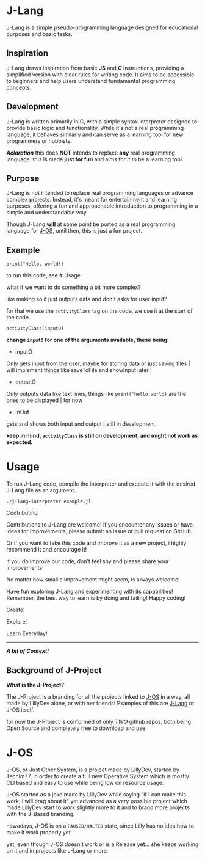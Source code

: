 # J-Lang

J-Lang is a simple pseudo-programming language designed for educational purposes and basic tasks.

## Inspiration

J-Lang draws inspiration from basic **JS** and **C** instructions, providing a simplified version with clear rules for writing code. It aims to be accessible to beginners and help users understand fundamental programming concepts.

## Development

J-Lang is written primarily in C, with a simple syntax interpreter designed to provide basic logic and functionality. While it's not a real programming language, it behaves similarly and can serve as a learning tool for new programmers or hobbists.

***Aclaration***
this does **NOT** intends to replace **any** real programming language.
this is made **just for fun** and aims for it to be a learning tool.

## Purpose

J-Lang is not intended to replace real programming languages or advance complex projects. Instead, it's meant for entertainment and learning purposes, offering a fun and approachable introduction to programming in a simple and understandable way.

Though J-Lang **will** at some point be ported as a real programming language for [J-OS](#J-OS), until then, this is just a fun project.

## Example

`print("Hello, world!)`

to run this code, see # Usage

what if we want to do something a bit more complex?

like making so it just outputs data and don't asks for user input?

for that we use the `activityClass` tag on the code, we use it at the start of the code.

`activityClass(inputO)`

**change `inputO` for one of the arguments available, these being:**

- inputO

Only gets input from the user, maybe for storing data or just saving files | will implement things like saveToFile and showInput later |

- outputO
  
Only outputs data like text lines, things like `print("hello world)` are the ones to be displayed | for now

- InOut

gets and shows both input and output | still in development.

**keep in mind, `activityClass` is still on development, and might not work as expected.**

# Usage

To run J-Lang code, compile the interpreter and execute it with the desired J-Lang file as an argument.

`./j-lang-interpreter example.jl`

Contributing

Contributions to J-Lang are welcome! If you encounter any issues or have ideas for improvements, please submit an issue or pull request on GitHub.

Or if you want to take this code and improve it as a new project, i highly recommend it and encourage it!

if you do improve our code, don't feel shy and please share your improvements!

No matter how small a improvement might seem, is always welcome!


Have fun exploring J-Lang and experimenting with its capabilities! Remember, the best way to learn is by doing and failing!
Happy coding!

Create!

Explore!

Learn Everyday!


---------------------------------------------------------------------------------------------------------------------------

***A bit of Context!***


## Background of J-Project

**What is the J-Project?**

The J-Project is a branding for all the projects linked to [J-OS](#J-OS) in a way, all made by LillyDev alone, or with her friends!
Examples of this are [J-Lang](#J-Lang) or J-OS itself.

for now the J-Project is conformed of only *TWO* github repos, both being Open Source and completely free to download and use.


# J-OS
J-OS, or Just Other System, is a project made by LillyDev, started by Techlm77, in order to create a full new Operative System which is mostly CLI based and easy to use while being low on resource usage.

J-OS started as a joke made by LillyDev while saying "if i can make this work, i will brag about it" yet advanced as a very possible project which made LillyDev start to work slightly more to it and to brand more projects with the J-Based branding.

nowadays, J-OS is on a `PAUSED/HALTED` state, since Lilly has no idea how to make it work properly yet.

yet, even though J-OS doesn't work or is a Release yet... she keeps working on it and in projects like J-Lang or more.
